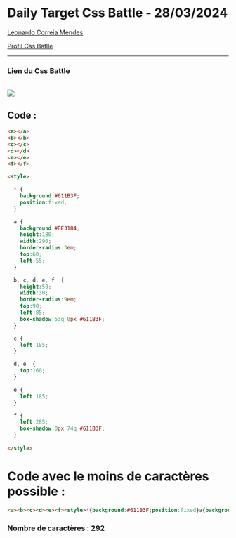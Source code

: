 # Daily Target Css Battle - 28/03/2024

[Leonardo Correia Mendes](https://github.com/leonardo-correiamendes)

[Profil Css Batlle](https://cssbattle.dev/player/PxahljaEJJesW2q41DyRFOpJIt73)

<hr>

### [Lien du Css Battle](https://cssbattle.dev/play/t6CAjE8CtrBK0D7J2yQE)
<br>

<img src="https://firebasestorage.googleapis.com/v0/b/cssbattleapp.appspot.com/o/user%2Fummd3POvEDfFyeFvVdOMG3OOrwE2%2Ftargets%2Ftarget_ZS5VFIH.png?alt=media">

<br>

## Code : 
```html
<a></a>
<b></b>
<c></c>
<d></d>
<e></e>
<f></f>

<style>

  * {
    background:#611B3F;
    position:fixed;
  }

  a {
    background:#BE3184;
    height:180;
    width:290;
    border-radius:3em;
    top:60;
    left:55;
  }

  b, c, d, e, f  {
    height:50;
    width:30;
    border-radius:9em;
    top:90;
    left:85;
    box-shadow:53q 0px #611B3F;
  }

  c {
    left:185;
  }

  d, e  {
    top:160;
  }

  e {
    left:185;
  }

  f {
    left:285;
    box-shadow:0px 74q #611B3F;
  }
    
</style>
```

# Code avec le moins de caractères possible : 

```html
<a><b><c><d><e><f><style>*{background:#611B3F;position:fixed}a{background:#BE3184;height:180;width:290;border-radius:3em;top:60;left:55}b,c,d,e,f{height:50;width:30;border-radius:9em;top:90;left:85;box-shadow:53q 0 #611B3F}c{left:185}d,e{top:160}e{left:185}f{left:285;box-shadow:0 74q #611B3F
```

### Nombre de caractères : 292
